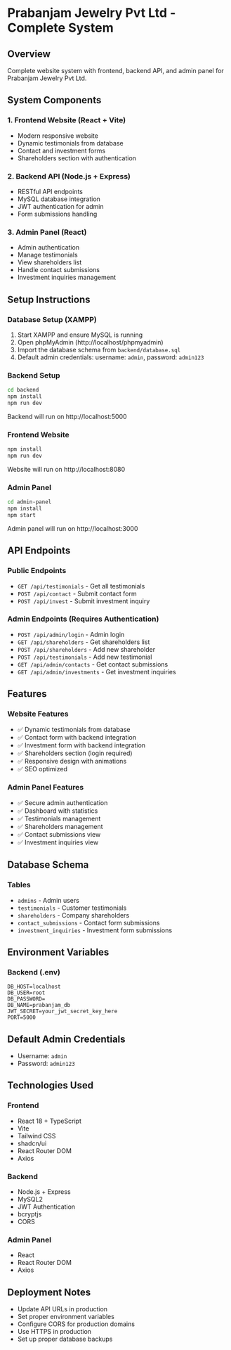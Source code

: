 # Prabanjam Jewelry Pvt Ltd - Complete System

## Overview
Complete website system with frontend, backend API, and admin panel for Prabanjam Jewelry Pvt Ltd.

## System Components

### 1. Frontend Website (React + Vite)
- Modern responsive website
- Dynamic testimonials from database
- Contact and investment forms
- Shareholders section with authentication

### 2. Backend API (Node.js + Express)
- RESTful API endpoints
- MySQL database integration
- JWT authentication for admin
- Form submissions handling

### 3. Admin Panel (React)
- Admin authentication
- Manage testimonials
- View shareholders list
- Handle contact submissions
- Investment inquiries management

## Setup Instructions

### Database Setup (XAMPP)
1. Start XAMPP and ensure MySQL is running
2. Open phpMyAdmin (http://localhost/phpmyadmin)
3. Import the database schema from `backend/database.sql`
4. Default admin credentials: username: `admin`, password: `admin123`

### Backend Setup
```bash
cd backend
npm install
npm run dev
```
Backend will run on http://localhost:5000

### Frontend Website
```bash
npm install
npm run dev
```
Website will run on http://localhost:8080

### Admin Panel
```bash
cd admin-panel
npm install
npm start
```
Admin panel will run on http://localhost:3000

## API Endpoints

### Public Endpoints
- `GET /api/testimonials` - Get all testimonials
- `POST /api/contact` - Submit contact form
- `POST /api/invest` - Submit investment inquiry

### Admin Endpoints (Requires Authentication)
- `POST /api/admin/login` - Admin login
- `GET /api/shareholders` - Get shareholders list
- `POST /api/shareholders` - Add new shareholder
- `POST /api/testimonials` - Add new testimonial
- `GET /api/admin/contacts` - Get contact submissions
- `GET /api/admin/investments` - Get investment inquiries

## Features

### Website Features
- ✅ Dynamic testimonials from database
- ✅ Contact form with backend integration
- ✅ Investment form with backend integration
- ✅ Shareholders section (login required)
- ✅ Responsive design with animations
- ✅ SEO optimized

### Admin Panel Features
- ✅ Secure admin authentication
- ✅ Dashboard with statistics
- ✅ Testimonials management
- ✅ Shareholders management
- ✅ Contact submissions view
- ✅ Investment inquiries view

## Database Schema

### Tables
- `admins` - Admin users
- `testimonials` - Customer testimonials
- `shareholders` - Company shareholders
- `contact_submissions` - Contact form submissions
- `investment_inquiries` - Investment form submissions

## Environment Variables

### Backend (.env)
```
DB_HOST=localhost
DB_USER=root
DB_PASSWORD=
DB_NAME=prabanjam_db
JWT_SECRET=your_jwt_secret_key_here
PORT=5000
```

## Default Admin Credentials
- Username: `admin`
- Password: `admin123`

## Technologies Used

### Frontend
- React 18 + TypeScript
- Vite
- Tailwind CSS
- shadcn/ui
- React Router DOM
- Axios

### Backend
- Node.js + Express
- MySQL2
- JWT Authentication
- bcryptjs
- CORS

### Admin Panel
- React
- React Router DOM
- Axios

## Deployment Notes
- Update API URLs in production
- Set proper environment variables
- Configure CORS for production domains
- Use HTTPS in production
- Set up proper database backups